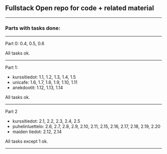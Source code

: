 ## Fullstack Open repo for code + related material

---------------------------------------------------

### Parts with tasks done:

---------------------------------------------------

Part 0: 0.4, 0.5, 0.6

All tasks ok.

---------------------------------------------------

Part 1:
  - kurssitiedot: 1.1, 1.2, 1.3, 1.4, 1.5
  - unicafe: 1.6, 1.7, 1.8, 1.9, 1.10, 1.11
  - anekdootit: 1.12, 1.13, 1.14
 
All tasks ok.
 
---------------------------------------------------

Part 2
  - kurssitiedot: 2.1, 2.2, 2.3, 2.4, 2.5
  - puhelinluettelo: 2.6, 2.7, 2.8, 2.9, 2.10, 2.11, 2.15, 2.16, 2.17, 2.18, 2.19, 2.20
  - maiden tiedot: 2.12, 2.14

All tasks except 1 ok.

---------------------------------------------------
